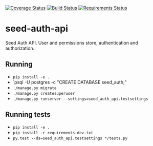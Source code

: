 [![Coverage Status](https://coveralls.io/repos/github/praekelt/seed-auth-api/badge.svg?branch=develop)](https://coveralls.io/github/praekelt/seed-auth-api?branch=develop)
[![Build Status](https://travis-ci.org/praekelt/seed-auth-api.svg?branch=develop)](https://travis-ci.org/praekelt/seed-auth-api)
[![Requirements Status](https://requires.io/github/praekelt/seed-auth-api/requirements.svg?branch=feature%2Fissue-2-create-django-skeleton)](https://requires.io/github/praekelt/seed-auth-api/requirements/?branch=feature%2Fissue-2-create-django-skeleton)

# seed-auth-api
Seed Auth API. User and permissions store, authentication and authorization.

## Running

 * `pip install -e .`
 * `psql -U postgres -c "CREATE DATABASE seed_auth;"
 * `./manage.py migrate`
 * `./manage.py createsuperuser`
 * `./manage.py runserver --settings=seed_auth_api.testsettings`

## Running tests

 * `pip install -e .`
 * `pip install -r requirements-dev.txt`
 * `py.test --ds=seed_auth_api.testsettings */tests.py`
